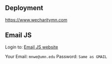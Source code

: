 ## Deployment
https://www.wecharitymn.com

## Email JS
Login to: [Email JS website](https://dashboard.emailjs.com/sign-in)

Your Email: `mnwe@umn.edu`
Password: `Same as GMAIL`
